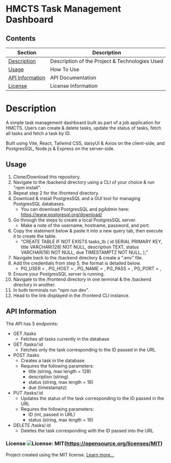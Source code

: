 # HMCTS Task Management Dashboard

## Contents
Section                             | Description
----------------------------------- | --------------------------------------------------
[Description](#Description)         | Description of the Project & Technologies Used
[Usage](#Usage)                     | How To Use
[API Information](#API-Information) | API Documentation
[License](#License)                 | License Information

# Description
A simple task management dashboard built as part of a job application for HMCTS. Users can create & delete tasks, update the status of tasks, fetch all tasks and fetch a task by ID.

Built using Vite, React, Tailwind CSS, daisyUI & Axios on the client-side, and PostgresSQL, Node.js & Express on the server-side. 

## Usage
1. Clone/Download this repository.
2. Navigate to the /backend directory using a CLI of your choice & run "npm install".
3. Repeat step 2 for the /frontend directory. 
4. Download & install PostgresSQL and a GUI tool for managing PostgresSQL databases.
    * You can download PostgresSQL and pgAdmin here: https://www.postgresql.org/download/
5. Go through the steps to create a local PostgresSQL server.
    * Make a note of the username, hostname, password, and port.
6. Copy the statement below & paste it into a new query tab, then execute it to create the table. 
    * "CREATE TABLE IF NOT EXISTS tasks_tb (
        id SERIAL PRIMARY KEY,
        title VARCHAR(128) NOT NULL,
        description TEXT,
        status VARCHAR(16) NOT NULL,
        due TIMESTAMPTZ NOT NULL,
    );"
7. Navigate back to the /backend directory & create a ".env" file.
8. Add the credentials from step 5, the format is detailed below.
    * PG_USER = <username>,
      PG_HOST = <host>,
      PG_NAME = <tablename>,
      PG_PASS = <password>,
      PG_PORT = <port>,
9. Ensure your PostgresSQL server is running.
10. Navigate to the /frontend directory in one terminal & the /backend directory in another. 
11. In both terminals run "npm run dev".
12. Head to the link displayed in the /frontend CLI instance. 

## API Information
The API has 5 endpoints:
* GET /tasks
    * Fetches all tasks currently in the database
* GET /tasks/:id
    * Fetches only the task corresponding to the ID passed in the URL
* POST /tasks
    * Creates a task in the database
    * Requires the following parameters:
        * title (string, max length = 128)
        * description (string)
        * status (string, max length = 16)
        * due (timestamptz)
* PUT /tasks/:id
    * Updates the status of the task corresponding to the ID passed in the URL
    * Requires the following parameters:
        * ID (int, passed in URL)
        * status (string, max length = 16)
* DELETE /tasks/:id
    * Deletes the task corresponding with the ID passed into the URL

### License ![License: MIT](https://img.shields.io/badge/License-MIT-yellow.svg)(https://opensource.org/licenses/MIT) 
Project created using the MIT license.
[Learn more...](https://opensource.org/licenses/MIT)